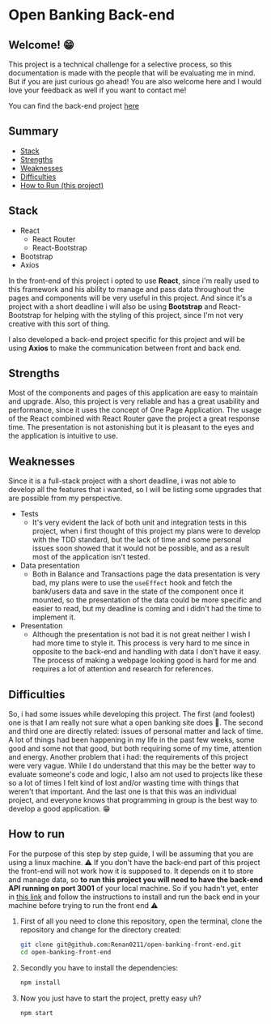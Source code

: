 # Open Banking Back-end
## Welcome! :grin:
This project is a technical challenge for a selective process, so this documentation is made with the people that will be evaluating me in mind. But if you are just curious go ahead! You are also welcome here and I would love your feedback as well if you want to contact me!

You can find the back-end project [here](https://github.com/Renan0211/open-banking-back-end)

## Summary
- [Stack](#stack)
- [Strengths](#strengths)
- [Weaknesses](#weaknesses)
- [Difficulties](#difficulties)
- [How to Run (this project)](how-to-run)


## Stack
- React
	- React Router
	- React-Bootstrap
- Bootstrap
- Axios

In the front-end of this project i opted to use **React**, since i'm really used to this framework and his ability to manage and pass data throughout the pages and components will be very useful in this project. And since it's a project with a short deadline i will also be using **Bootstrap** and React-Bootstrap for helping with the styling of this project, since I'm not very creative with this sort of thing.

I also developed a back-end project specific for this project and will be using **Axios** to make the communication between front and back end.

## Strengths
Most of the components and pages of this application are easy to maintain and upgrade.
Also, this project is very reliable and has a great usability and performance, since it uses the concept of One Page Application. The usage of the React combined with React Router gave the project a great response time.
The presentation is not astonishing but it is pleasant to the eyes and the application is intuitive to use.

## Weaknesses
Since it is a full-stack project with a short deadline, i was not able to develop all the features that i wanted, so I will be listing some upgrades that are possible from my perspective.

- Tests
	- It's very evident the lack of both unit and integration tests in this project, when i first thought of this project my plans were to develop with the TDD standard, but the lack of time and some personal issues soon showed that it would not be possible, and as a result most of the application isn't tested.
- Data presentation
	- Both in Balance and Transactions page the data presentation is very bad, my plans were to use the `useEffect` hook and fetch the bank/users data and save in the state of the component once it mounted, so the presentation of the data could be more specific and easier to read, but my deadline is coming and i didn't had the time to implement it.
- Presentation
	- Although the presentation is not bad it is not great neither I wish I had more time to style it. This process is very hard to me since in opposite to the back-end and handling with data I don't have it easy. The process of making a webpage looking good is hard for me and requires a lot of attention and research for references.

## Difficulties
So, i had some issues while developing this project. The first (and foolest) one is that I am really not sure what a open banking site does :shrug:.
The second and third one are directly related: issues of personal matter and lack of time. A lot of things had been happening in my life in the past few weeks, some good and some not that good, but both requiring some of my time, attention and energy. 
Another problem that i had: the requirements of this project were very vague. While I do understand that this may be the better way to evaluate someone's code and logic, I also am not used to projects like these so a lot of times I felt kind of lost and/or wasting time with things that weren't that important.
And the last one is that this was an individual project, and everyone knows that programming in group is the best way to develop a good application. :grin:

## How to run
For the purpose of this step by step guide, I will be assuming that you are using a linux machine.
	:warning: If you don't have the back-end part of this project the front-end will not work how it is supposed to. It depends on it to store and manage data, so **to run this project you will need to have the back-end API running on port 3001** of your local machine. So if you hadn't yet, enter in [this link](https://github.com/Renan0211/open-banking-back-end) and follow the instructions to install and run the back end in your machine before trying to run the front end :warning:

 1. First of all you need to clone this repository, open the terminal, clone the repository and change for the directory created:
	 ```bash
	 git clone git@github.com:Renan0211/open-banking-front-end.git
	 cd open-banking-front-end
	 ```
2. Secondly you have to install the dependencies:
	```bash
	npm install
	```
3. Now you just have to start the project, pretty easy uh?
	 ```bash
	 npm start
	 ```

